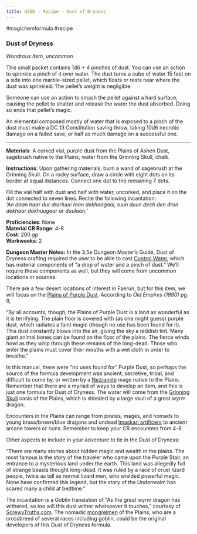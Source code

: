 ---title: USED - Recipe - Dust of Dryness---
#magicitemformula #recipe 
### Dust of Dryness

_Wondrous Item, uncommon_  

This small packet contains 1d6 + 4 pinches of dust. You can use an action to sprinkle a pinch of it over water. The dust turns a cube of water 15 feet on a side into one marble-sized pellet, which floats or rests near where the dust was sprinkled. The pellet’s weight is negligible.

Someone can use an action to smash the pellet against a hard surface, causing the pellet to shatter and release the water the dust absorbed. Doing so ends that pellet’s magic.

An elemental composed mostly of water that is exposed to a pinch of the dust must make a DC 13 Constitution saving throw, taking 10d6 necrotic damage on a failed save, or half as much damage on a successful one.

---

**Materials**: A corked vial, purple dust from the Plains of Ashen Dust, sagebrush native to the Plains, water from the Grinning Skull, chalk.

**Instructions**: Upon gathering materials, burn a wand of sagebrush at the Grinning Skull. On a rocky surface, draw a circle with eight dots on its border at equal distances. Connect one dot to the remaining 7 dots.  
  
Fill the vial half with dust and half with water, uncorked, and place it on the dot connected to seven lines. Recite the following incantation:  
_‘An daan haar dur drarluuc man dekhaagaal, tuun duun dech den dron dekhaar dakhuugaar ar duulaan.’_

**Proficiencies**: None  
**Material CR Range**: 4-8  
**Cost**: 200 gp  
**Workweeks**: 2

**Dungeon Master Notes:** In the 3.5e Dungeon Master’s Guide, Dust of Dryness crafting required the user to be able to cast [Control Water](https://www.dndbeyond.com/spells/control-water), which has material components of “a drop of water and a pinch of dust.” We’ll require these components as well, but they will come from uncommon locations or sources.

There are a few desert locations of interest in Faerun, but for this item, we will focus on the [Plains of Purple Dust](https://forgottenrealms.fandom.com/wiki/Plains_of_Purple_Dust). According to _Old Empires (1990)_ pg. 8, 

“By all accounts, though, the Plains of Purple Dust is a land as wonderful as it is terrifying. The plain floor is covered with (as one might guess) purple dust, which radiates a faint magic (though no use has been found for it). This dust constantly blows into the air, giving the sky a reddish tint. Many giant animal bones can be found on the floor of the plains. The fierce winds howl as they whip through these remains of the long-dead. Those who enter the plains must cover their mouths with a wet cloth in order to breathe.”

In this manual, there were “no uses found for” Purple Dust, so perhaps the source of the formula development was ancient, secretive, tribal, and difficult to come by, or written by a [Nezramite](https://forgottenrealms.fandom.com/wiki/Nezram) mage native to the Plains. Remember that there are a myriad of ways to develop an item, and this is just one formula for Dust of Dryness. The water will come from the [Grinning Skull](https://forgottenrealms.fandom.com/wiki/Grinning_Skull) oasis of the Plains, which is shielded by a large skull of a great wyrm dragon. 

Encounters in the Plains can range from pirates, mages, and nomads to young brass/brown/blue dragons and undead [Imaskari artificers](https://forgottenrealms.fandom.com/wiki/Imaskari) to ancient arcane towers or ruins. Remember to keep your CR encounters from 4-8.

Other aspects to include in your adventure to tie in the Dust of Dryness:

“There are many stories about hidden magic and wealth in the plains. The most famous is the story of the traveler who came upon the Purple Stair, an entrance to a mysterious land under the earth. This land was allegedly full of strange beasts thought long-dead. It was ruled by a race of cruel lizard people, twice as tall as normal lizard men, who wielded powerful magic. None have confirmed this legend, but the story of the Underrealm has scared many a child at bedtime.”

The incantation is a Goblin translation of “As the great wyrm dragon has withered, so too will this dust wither whatsoever it touches,” courtesy of [ScrewyTruths.com](http://www.screwytruths.com/Goblin.html). The nomadic [mongrelmen](https://forgottenrealms.fandom.com/wiki/Mongrelfolk) of the Plains, who are a crossbreed of several races including goblin, could be the original developers of this Dust of Dryness formula.
